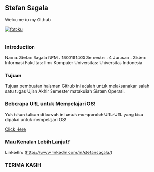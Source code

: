 ## Stefan Sagala

Welcome to my Github!

<a href="https://ibb.co/fYgmsrd"><img src="https://i.ibb.co/pv7CS4j/fotoku.jpg" alt="fotoku" border="0"></a><br /><a target='_blank' href='https://id.imgbb.com/'></a><br />

### Introduction

Nama: Stefan Sagala
NPM : 1806191465
Semester : 4
Jurusan : Sistem Informasi
Fakultas: Ilmu Komputer
Universitas: Universitas Indonesia

### Tujuan

Tujuan pembuatan halaman Github ini adalah untuk melaksanakan salah satu tugas Ujian Akhir Semester matakuliah Sistem Operasi.

### Beberapa URL untuk Mempelajari OS!
Yuk tekan tulisan di bawah ini untuk memperoleh URL-URL yang bisa dipakai untuk mempelajari OS!

[Click Here](URLs/)

### Mau Kenalan Lebih Lanjut?
LinkedIn: (https://www.linkedin.com/in/stefansagala/)

### TERIMA KASIH

